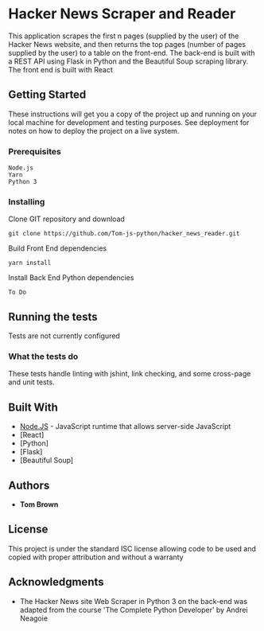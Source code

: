 # Hacker News Scraper and Reader
This application scrapes the first n pages (supplied by the user) of the Hacker News website, and then returns the top pages (number of pages supplied by the user) to a table on the front-end. 
The back-end is built with a REST API using Flask in Python and the Beautiful Soup scraping library. The front end is built with React

## Getting Started

These instructions will get you a copy of the project up and running on your local machine for development and testing purposes. See deployment for notes on how to deploy the project on a live system.

### Prerequisites

```
Node.js
Yarn
Python 3

```

### Installing

Clone GIT repository and download

```
git clone https://github.com/Tom-js-python/hacker_news_reader.git
```

Build Front End dependencies

```
yarn install
```

Install Back End Python dependencies

```
To Do
```

## Running the tests

Tests are not currently configured

### What the tests do

These tests handle linting with jshint, link checking, and some cross-page and unit tests.

## Built With

* [Node.JS](https://nodejs.org/) - JavaScript runtime that allows server-side JavaScript
* [React]
* [Python]
* [Flask]
* [Beautiful Soup]

## Authors

* **Tom Brown** 

## License

This project is under the standard ISC license allowing code to be used and copied with proper attribution and without a warranty

## Acknowledgments

* The Hacker News site Web Scraper in Python 3 on the back-end was adapted from the course 'The Complete Python Developer' by Andrei Neagoie
